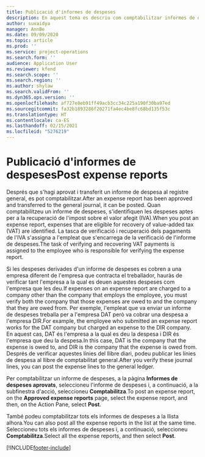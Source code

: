```yaml
---
title: Publicació d'informes de despeses
description: En aquest tema es descriu com comptabilitzar informes de despeses.
author: suvaidya
manager: AnnBe
ms.date: 09/09/2020
ms.topic: article
ms.prod: ''
ms.service: project-operations
ms.search.form: ''
audience: Application User
ms.reviewer: kfend
ms.search.scope: ''
ms.search.region: ''
ms.author: shylaw
ms.search.validFrom: ''
ms.dyn365.ops.version: ''
ms.openlocfilehash: af727e8eb91ff49acb3cc34c225a190f30ba97ed
ms.sourcegitcommit: fa32b1893286f20271fa4ec4be8fc68bd135f53c
ms.translationtype: HT
ms.contentlocale: ca-ES
ms.lasthandoff: 02/15/2021
ms.locfileid: "5276219"
---
```

# <a name="post-expense-reports"></a><span data-ttu-id="957f5-103">Publicació d'informes de despeses</span><span class="sxs-lookup"><span data-stu-id="957f5-103">Post expense reports</span></span>

<span data-ttu-id="957f5-104">Després que s'hagi aprovat i transferit un informe de despesa al registre general, es pot comptabilitzar.</span><span class="sxs-lookup"><span data-stu-id="957f5-104">After an expense report has been approved and transferred to the general journal, it can be posted.</span></span> <span data-ttu-id="957f5-105">Quan comptabilitzeu un informe de despeses, s'identifiquen les despeses aptes per a la recuperació de l'impost sobre el valor afegit (IVA).</span><span class="sxs-lookup"><span data-stu-id="957f5-105">When you post an expense report, expenses that are eligible for recovery of value-added tax (VAT) are identified.</span></span> <span data-ttu-id="957f5-106">La tasca de verificació i recuperació dels pagaments de l'IVA s'assigna a l'empleat que s'encarrega de la verificació de l'informe de despeses.</span><span class="sxs-lookup"><span data-stu-id="957f5-106">The task of verifying and recovering VAT payments is assigned to the employee who is responsible for verifying the expense report.</span></span>

<span data-ttu-id="957f5-107">Si les despeses derivades d'un informe de despeses es cobren a una empresa diferent de l'empresa que contracta el treballador, hauràs de verificar tant l'empresa a la qual es deuen aquestes despeses com l'empresa que les deu.</span><span class="sxs-lookup"><span data-stu-id="957f5-107">If expenses on an expense report are charged to a company other than the company that employs the employee, you must verify both the company that those expenses are owed to and the company that they are owed from.</span></span> <span data-ttu-id="957f5-108">Per exemple, l'empleat que va enviar un informe de despeses treballa per a l'empresa DAT però va cobrar una despesa a l'empresa DIR.</span><span class="sxs-lookup"><span data-stu-id="957f5-108">For example, the employee who submitted an expense report works for the DAT company but charged an expense to the DIR company.</span></span> <span data-ttu-id="957f5-109">En aquest cas, DAT és l'empresa a la qual es deu la despesa i DIR és l'empresa que deu la despesa.</span><span class="sxs-lookup"><span data-stu-id="957f5-109">In this case, DAT is the company that the expense is owed to, and DIR is the company that the expense is owed from.</span></span> <span data-ttu-id="957f5-110">Després de verificar aquestes línies del llibre diari, podeu publicar les línies de despesa al llibre de comptabilitat general.</span><span class="sxs-lookup"><span data-stu-id="957f5-110">After you verify these journal lines, you can post the expense lines to the general ledger.</span></span>

<span data-ttu-id="957f5-111">Per comptabilitzar un informe de despeses, a la pàgina **Informes de despeses aprovats**, seleccioneu l'informe de despeses i, a continuació, a la subfinestra d'acció, seleccioneu **Comptabilitza**.</span><span class="sxs-lookup"><span data-stu-id="957f5-111">To post an expense report, on the **Approved expense reports** page, select the expense report, and then, on the Action Pane, select **Post**.</span></span>

<span data-ttu-id="957f5-112">També podeu comptabilitzar tots els informes de despeses a la llista alhora.</span><span class="sxs-lookup"><span data-stu-id="957f5-112">You can also post all the expense reports in the list at the same time.</span></span> <span data-ttu-id="957f5-113">Seleccioneu tots els informes de despeses i, a continuació, seleccioneu **Comptabilitza**.</span><span class="sxs-lookup"><span data-stu-id="957f5-113">Select all the expense reports, and then select **Post**.</span></span>


[!INCLUDE[footer-include](../includes/footer-banner.md)]
